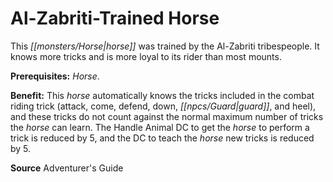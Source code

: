 ﻿---
cssclass: [feats]

---
# Al-Zabriti-Trained Horse

This _[[monsters/Horse|horse]]_ was trained by the Al-Zabriti tribespeople. It knows more tricks and is more loyal to its rider than most mounts.

**Prerequisites:** _Horse_.

**Benefit:** This _horse_ automatically knows the tricks included in the combat riding trick (attack, come, defend, down, _[[npcs/Guard|guard]]_, and heel), and these tricks do not count against the normal maximum number of tricks the _horse_ can learn. The Handle Animal DC to get the _horse_ to perform a trick is reduced by 5, and the DC to teach the _horse_ new tricks is reduced by 5.

**Source** Adventurer's Guide